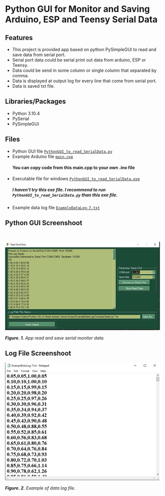 # Python GUI for Monitor and Saving Arduino, ESP and Teensy Serial Data

## Features
- This project is provided app based on python PySimpleGUI to read and save data from serial port.
- Serial port data could be serial print out data from arduino, ESP or Teensy.
- Data could be send in some column or single column that separated by comma.
- Data is displayed at output log for every line that come from serial port.
- Data is saved txt file.

## Libraries/Packages
- Python 3.10.4
- PySerial
- PySimpleGUI

## Files
- Python GUI file [`PythonGUI_to_read_SerialData.py`](/Python%20File/PythonGUI_to_read_SerialData.py) 
- Example Arduino file [`main.cpp`](/Arduino%20File/ArduinoSerialOutput/src/main.cpp)
  #### You can copy code from this main.cpp to your own .ino file
- Executable file for windows [`PythonGUI_to_read_SerialData.exe`](/Python%20File/Executable%20Dist/dist/PythonGUI_to_read_SerialData.exe)
  ##### I haven't try this exe file. I recommend to run `PythonGUI_to_read_SerialData.py` than this exe file.
- Example data log file  [`ExampleDataLog-7.txt`](/ExampleDataLog/ExampleDataLog-7.txt)
  
## Python GUI Screenshoot
&nbsp;

![GUI screenshoot - 2.jpg](./Python%20File/GUI%20screenshoot%20-%202.jpg)

***Figure. 1.*** *App read and save serial monitor data.*

## Log File Screenshoot
![example log data.jpg](./ExampleDataLog/example%20log%20data.jpg)

***Figure. 2.*** *Example of data log file.*
